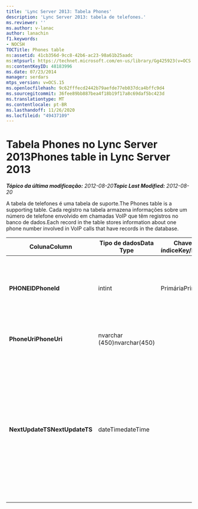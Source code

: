 ```yaml
---
title: 'Lync Server 2013: Tabela Phones'
description: 'Lync Server 2013: tabela de telefones.'
ms.reviewer: ''
ms.author: v-lanac
author: lanachin
f1.keywords:
- NOCSH
TOCTitle: Phones table
ms:assetid: 41cb356d-9cc8-42b6-ac23-98a61b25aadc
ms:mtpsurl: https://technet.microsoft.com/en-us/library/Gg425923(v=OCS.15)
ms:contentKeyID: 48183996
ms.date: 07/23/2014
manager: serdars
mtps_version: v=OCS.15
ms.openlocfilehash: 9c62fffecd2442b79aefde77eb037dca4bffc9d4
ms.sourcegitcommit: 36fee89bb887bea4f18b19f17a8c69daf5bc423d
ms.translationtype: MT
ms.contentlocale: pt-BR
ms.lasthandoff: 11/26/2020
ms.locfileid: "49437109"
---
```

# <a name="phones-table-in-lync-server-2013"></a><span data-ttu-id="9e7b6-103">Tabela Phones no Lync Server 2013</span><span class="sxs-lookup"><span data-stu-id="9e7b6-103">Phones table in Lync Server 2013</span></span>

<div data-xmlns="http://www.w3.org/1999/xhtml">

<div class="topic" data-xmlns="http://www.w3.org/1999/xhtml" data-msxsl="urn:schemas-microsoft-com:xslt" data-cs="https://msdn.microsoft.com/">

<div data-asp="https://msdn2.microsoft.com/asp">



</div>

<div id="mainSection">

<div id="mainBody"><span data-ttu-id="9e7b6-104">

<span> </span></span><span class="sxs-lookup"><span data-stu-id="9e7b6-104">

<span> </span></span></span>

<span data-ttu-id="9e7b6-105">_**Tópico da última modificação:** 2012-08-20_</span><span class="sxs-lookup"><span data-stu-id="9e7b6-105">_**Topic Last Modified:** 2012-08-20_</span></span>

<span data-ttu-id="9e7b6-106">A tabela de telefones é uma tabela de suporte.</span><span class="sxs-lookup"><span data-stu-id="9e7b6-106">The Phones table is a supporting table.</span></span> <span data-ttu-id="9e7b6-107">Cada registro na tabela armazena informações sobre um número de telefone envolvido em chamadas VoIP que têm registros no banco de dados.</span><span class="sxs-lookup"><span data-stu-id="9e7b6-107">Each record in the table stores information about one phone number involved in VoIP calls that have records in the database.</span></span>


<table>
<colgroup>
<col style="width: 25%" />
<col style="width: 25%" />
<col style="width: 25%" />
<col style="width: 25%" />
</colgroup>
<thead>
<tr class="header">
<th><span data-ttu-id="9e7b6-108">Coluna</span><span class="sxs-lookup"><span data-stu-id="9e7b6-108">Column</span></span></th>
<th><span data-ttu-id="9e7b6-109">Tipo de dados</span><span class="sxs-lookup"><span data-stu-id="9e7b6-109">Data Type</span></span></th>
<th><span data-ttu-id="9e7b6-110">Chave/índice</span><span class="sxs-lookup"><span data-stu-id="9e7b6-110">Key/Index</span></span></th>
<th><span data-ttu-id="9e7b6-111">Detalhes</span><span class="sxs-lookup"><span data-stu-id="9e7b6-111">Details</span></span></th>
</tr>
</thead>
<tbody>
<tr class="odd">
<td><p><span data-ttu-id="9e7b6-112"><strong>PHONEID</strong></span><span class="sxs-lookup"><span data-stu-id="9e7b6-112"><strong>PhoneId</strong></span></span></p></td>
<td><p><span data-ttu-id="9e7b6-113">int</span><span class="sxs-lookup"><span data-stu-id="9e7b6-113">int</span></span></p></td>
<td><p><span data-ttu-id="9e7b6-114">Primária</span><span class="sxs-lookup"><span data-stu-id="9e7b6-114">Primary</span></span></p></td>
<td><p><span data-ttu-id="9e7b6-115">Número exclusivo que identifica este telefone.</span><span class="sxs-lookup"><span data-stu-id="9e7b6-115">Unique number identifying this phone.</span></span></p></td>
</tr>
<tr class="even">
<td><p><span data-ttu-id="9e7b6-116"><strong>PhoneUri</strong></span><span class="sxs-lookup"><span data-stu-id="9e7b6-116"><strong>PhoneUri</strong></span></span></p></td>
<td><p><span data-ttu-id="9e7b6-117">nvarchar (450)</span><span class="sxs-lookup"><span data-stu-id="9e7b6-117">nvarchar(450)</span></span></p></td>
<td><p> </p></td>
<td><p><span data-ttu-id="9e7b6-118">Número de telefone.</span><span class="sxs-lookup"><span data-stu-id="9e7b6-118">Phone number.</span></span></p></td>
</tr>
<tr class="odd">
<td><p><span data-ttu-id="9e7b6-119"><strong>NextUpdateTS</strong></span><span class="sxs-lookup"><span data-stu-id="9e7b6-119"><strong>NextUpdateTS</strong></span></span></p></td>
<td><p><span data-ttu-id="9e7b6-120">dateTime</span><span class="sxs-lookup"><span data-stu-id="9e7b6-120">dateTime</span></span></p></td>
<td></td>
<td><p><span data-ttu-id="9e7b6-121">Carimbo de data/hora (apenas para uso interno).</span><span class="sxs-lookup"><span data-stu-id="9e7b6-121">Time stamp (for internal use only).</span></span></p>
<p><span data-ttu-id="9e7b6-122">Este campo foi apresentado no Microsoft Lync Server 2013.</span><span class="sxs-lookup"><span data-stu-id="9e7b6-122">This field was introduced in Microsoft Lync Server 2013.</span></span></p></td>
</tr>
</tbody>
</table><span data-ttu-id="9e7b6-123">


</div>

<span> </span>

</div>

</div>

</span><span class="sxs-lookup"><span data-stu-id="9e7b6-123">


</div>

<span> </span>

</div>

</div>

</span></span></div>

